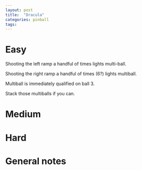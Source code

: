 ```yaml
---
layout: post
title:  "Dracula"
categories: pinball
tags: 
---
```


# Easy
Shooting the left ramp a handful of times lights  multi-ball.

Shooting the right ramp a handful of times (6?) lights multiball.

Multiball is immediately qualified on ball 3.

Stack those multiballs if you can.
# Medium
# Hard
# General notes


